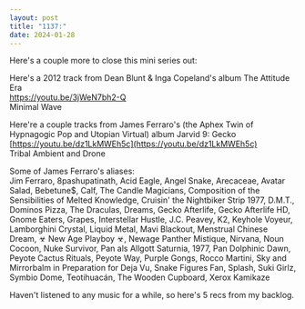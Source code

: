 ```yaml
---
layout: post
title: "1137:"
date: 2024-01-28
---
```


Here's a couple more to close this mini series out:

Here's a 2012 track from Dean Blunt & Inga Copeland's album The Attitude Era  
https://youtu.be/3jWeN7bh2-Q  
Minimal Wave

Here're a couple tracks from James Ferraro's (the Aphex Twin of Hypnagogic Pop and Utopian Virtual) album Jarvid 9: Gecko  
[https://youtu.be/dz1LkMWEh5c](https://youtu.be/dz1LkMWEh5c)  
Tribal Ambient and Drone

Some of James Ferraro's aliases:  
Jim Ferraro, 8pashupatinath, Acid Eagle, Angel Snake, Arecaceae, Avatar Salad, Bebetune$, Calf, The Candle Magicians, Composition of the Sensibilities of Melted Knowledge, Cruisin' the Nightbiker Strip 1977, D.M.T., Dominos Pizza, The Draculas, Dreams, Gecko Afterlife, Gecko Afterlife HD, Gnome Eaters, Grapes, Interstellar Hustle, J.C. Peavey, K2, Keyhole Voyeur, Lamborghini Crystal, Liquid Metal, Mavi Blackout, Menstrual Chinese Dream, ☣ New Age Playboy ☣, Newage Panther Mistique, Nirvana, Noun Cocoon, Nuke Survivor, Pan als Allgott Saturnia, 1977, Pan Dolphinic Dawn, Peyote Cactus Rituals, Peyote Way, Purple Gongs, Rocco Martini, Sky and Mirrorbalm in Preparation for Deja Vu, Snake Figures Fan, Splash, Suki Girlz, Symbio Dome, Teotihuacán, The Wooden Cupboard, Xerox Kamikaze

Haven't listened to any music for a while, so here's 5 recs from my backlog.
